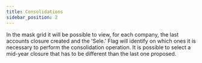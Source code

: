 ```yaml
---
title: Consolidations
sidebar_position: 2
---
```


In the mask grid it will be possible to view, for each company, the last accounts closure created and the 'Sele.' Flag will identify on which ones it is necessary to perform the consolidation operation. It is possible to select a mid-year closure that has to be different than the last one proposed.






